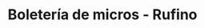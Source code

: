 ---
title: "Boletería de micros - Rufino"
url: /rufino/boleteria-de-micros-rufino/
shop: entradas
---